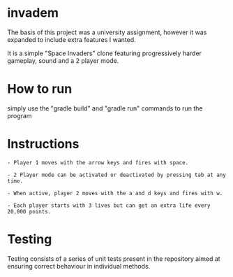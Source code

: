 # invadem
The basis of this project was a university assignment, however it was expanded to include extra features I wanted.

It is a simple "Space Invaders" clone featuring progressively harder gameplay, sound and a 2 player mode.

# How to run
simply use the "gradle build" and "gradle run" commands to run the program

# Instructions

    - Player 1 moves with the arrow keys and fires with space.

    - 2 Player mode can be activated or deactivated by pressing tab at any time.

    - When active, player 2 moves with the a and d keys and fires with w.

    - Each player starts with 3 lives but can get an extra life every 20,000 points.
    
# Testing
Testing consists of a series of unit tests present in the repository aimed at ensuring correct behaviour in individual methods.
